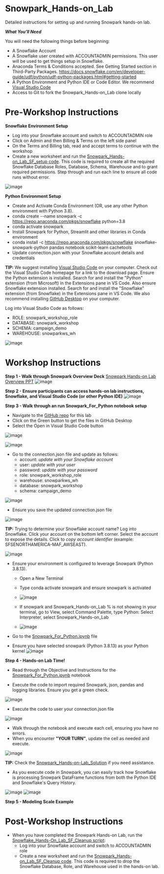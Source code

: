 # Snowpark_Hands-on_Lab
Detailed instructions for setting up and running Snowpark hands-on lab.

***What You'll Need***

You will need the following things before beginning:

- A Snowflake Account
- A Snowflake user created with ACCOUNTADMIN permissions. This user will be used to get things setup in Snowflake.
- Anaconda Terms & Conditions accepted. See Getting Started section in Third-Party Packages. https://docs.snowflake.com/en/developer-guide/udf/python/udf-python-packages.html#getting-started
- A Python Environment and Python IDE or Code Editor. We recommend [Visual Studio Code](https://code.visualstudio.com/)
- Access to Git to fork the Snowpark_Hands-on_Lab clone locally


# Pre-Workshop Instructions

**Snowflake Environment Setup**

- Log into your Snowflake account and switch to ACCOUNTADMIN role
- Click on Admin and then Billing & Terms on the left side panel
- On the Terms and Billing tab, read and accept terms to continue with the workshop
- Create a new worksheet and run the [Snowpark_Hands-on_Lab_SF_setup code](https://github.com/sfc-gh-DShaw98/Snowpark_Hands-on_Lab/blob/main/Snowpark_Hands-on_Lab_SF_setup). This code is required to create all the required Snowflake Database Roles, Database, Schema, Warehouse and to grant required permissions. Step through and run each line to ensure all code runs without error.

![image](https://user-images.githubusercontent.com/120119246/226479301-26ed74a1-6d12-4e82-afef-081622a0fc50.png)


**Python Environment Setup**

- Create and Activate Conda Environment (OR, use any other Python environment with Python 3.8). 
- conda create --name snowpark -c https://repo.anaconda.com/pkgs/snowflake python=3.8
- conda activate snowpark
- Install Snowpark for Python, Streamlit and other libraries in Conda environment
- conda install -c https://repo.anaconda.com/pkgs/snowflake snowflake-snowpark-python pandas notebook scikit-learn cachetools
- Update connection.json with your Snowflake account details and credentials

**TIP:** We suggest installing [Visual Studio Code](https://code.visualstudio.com/Suggest) on your computer. Check out the Visual Studio Code homepage for a link to the download page. Ensure the Python extension is installed. Search for and install the "Python" extension (from Microsoft) in the Extensions pane in VS Code. Also ensure Snowflake extension installed. Search for and install the "Snowflake" extension (from Snowflake) in the Extensions pane in VS Code. We also recommend installing [GitHub Desktop](https://desktop.github.com/) on your computer. 

Log into Visual Studio Code as follows:
 - ROLE: snowpark_workshop_role
 - DATABASE: snowpark_workshop
 - SCHEMA: campaign_demo
 - WAREHOUSE: snowparkws_wh
 
 ![image](https://user-images.githubusercontent.com/120119246/226482767-21dccaba-158e-4523-add8-42a9092a2eab.png)




# Workshop Instructions

**Step 1 - Walk through Snowpark Overview Deck**
[Snowpark Hands-on Lab Overview PPT](https://github.com/sfc-gh-DShaw98/Snowpark_Hands-on_Lab/blob/main/Snowpark%20Hands-on%20Lab%20PPT.pptx)
![image](https://user-images.githubusercontent.com/120119246/227280137-0d0066c7-ed13-49e7-85e2-ba7d7225f556.png)

**Step 2 - Ensure participants can access hands-on lab instructions, Snowflake, and Visual Studio Code (or other Python IDE)** 
![image](https://user-images.githubusercontent.com/120119246/227597950-8f826bbb-9237-4bf1-939e-1e7f16c95210.png)

**Step 3 - Walk through an run Snowpark_For_Python notebook setup**
- Navigate to the [GitHub repo](https://github.com/sfc-gh-DShaw98/Snowpark_Hands-on_Lab.git) for this lab
- Click on the Green button to get the files in GitHub Desktop
- Select the Open in Visual Studio Code button

![image](https://user-images.githubusercontent.com/120119246/227010729-5e46c1d4-5ccd-47d1-936b-fa36e6e868ac.png)

![image](https://user-images.githubusercontent.com/120119246/227010286-4db464d3-03f7-460c-942a-1b8d3498a813.png)

- Go to the connection.json file and update as follows:
  - account: _update with your Snowflake account_
  - user: _update with your user_
  - password: _update with your password_
  - role: snowpark_workshop_role
  - warehouse: snowparkws_wh
  - database: snowpark_workshop
  - schema: campaign_demo

![image](https://user-images.githubusercontent.com/120119246/227032958-a69b85a5-8546-4446-8103-02763436c7b8.png)

- Ensure you save the updated connection.json file

![image](https://user-images.githubusercontent.com/120119246/227278282-5837fe1b-e239-4f78-bbbc-0bec1c426587.png)


**TIP:** Trying to determine your Snowflake account name? Log into Snowflake. Click your account on the bottom left corner. Select the account to expose the details. Click to _copy account identifier_ (example: SFSENORTHAMERICA-MAF_AWSEAST).

![image](https://user-images.githubusercontent.com/120119246/227042133-77525131-d482-46e4-b666-4ab82dfe9232.png)
- Ensure your environment is configured to leverage Snowpark (Python 3.8.13).
  - Open a New Terminal
  - Type conda activate snowpark and ensure snowpark is activated
  - ![image](https://user-images.githubusercontent.com/120119246/227347398-7f12facb-3836-4e4d-910c-3dc1537cad26.png)

  - If snowpark and Snowpark_Hands-on_Lab % is not showing in your terminal, go to View, select Command Palette, type Python: Select Interpreter, select Snowpark_Hands-on_Lab
  - ![image](https://user-images.githubusercontent.com/120119246/227348260-bce3905f-aa6a-4aa4-ae1e-df0f12008821.png)

- Go to the [Snowpark_For_Python.ipynb](https://github.com/sfc-gh-DShaw98/Snowpark_Hands-on_Lab/blob/main/Snowpark_For_Python.ipynb) file

- Ensure you have selected snowpark (Python 3.8.13) as your Python kernel
![image](https://user-images.githubusercontent.com/120119246/227043146-9a9bde34-3afc-4285-9453-a18fe7556e55.png)


**Step 4 - Hands-on Lab Time!**
- Read through the Objective and Instructions for the [Snowpark_For_Python.ipynb](https://github.com/sfc-gh-DShaw98/Snowpark_Hands-on_Lab/blob/main/Snowpark_For_Python.ipynb) notebook

- Execute the code to import required Snowpark, json, pandas and logging libraries. Ensure you get a green check.

![image](https://user-images.githubusercontent.com/120119246/227043084-c92a36ac-7cd7-4fcf-9163-d8c86f458fbe.png)


- Execute the code to user your connection.json file 

![image](https://user-images.githubusercontent.com/120119246/227278435-bdfbf9cb-b5fe-4fb4-8375-c185e3485dc6.png)


- Walk through the notebook and execute each cell, ensuring you have no errors.
- When you encounter **"YOUR TURN"**, update the cell as needed and execute.

![image](https://user-images.githubusercontent.com/120119246/227287276-77d3c516-f082-4321-8a31-7bd5645abfd5.png)

 
**TIP:** Check the [Snowpark_Hands-on-Lab_Solution](https://github.com/sfc-gh-DShaw98/Snowpark_Hands-on_Lab/blob/main/Snowpark_For_Python_Solution.ipynb) if you need assistance.

- As you execute code in Snowpark, you can easily track how Snowflake is processing Snowpark DataFrame functions from both the Python IDE and Snowflake's Query History.
 
![image](https://user-images.githubusercontent.com/120119246/227299864-31ee5445-5448-47a4-8286-ee467209b490.png)
![image](https://user-images.githubusercontent.com/120119246/227299967-f46ee93b-4399-4195-91d3-9142ef7a7232.png)


**Step 5 - Modeling Scale Example**


# Post-Workshop Instructions

- When you have completed the Snowpark Hands-on Lab, run the [Snowflake_Hands-On_Lab_SF_Cleanup script](https://github.com/sfc-gh-DShaw98/Snowpark_Hands-on_Lab/blob/main/Snowpark_Hands-on_Lab_SF_Cleanup):
  - Log into your Snowflake account and switch to ACCOUNTADMIN role
  - Create a new worksheet and run the [Snowpark_Hands-on_Lab_SF_Cleanup code](https://github.com/sfc-gh-DShaw98/Snowpark_Hands-on_Lab/blob/main/Snowpark_Hands-on_Lab_SF_Cleanup). This code is required to drop the Snowflake Database, Role, and Warehouse used in the hands-on lab.
  
